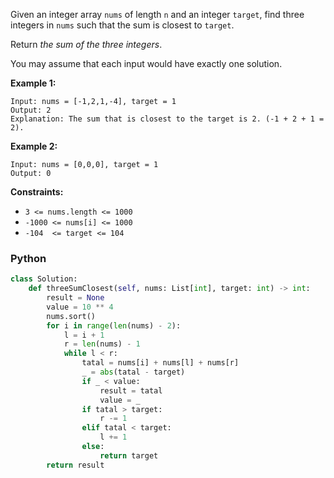 Given an integer array  `nums`  of length  `n`  and an integer  `target`, find three integers in  `nums`  such that the sum is closest to  `target`.

Return  _the sum of the three integers_.

You may assume that each input would have exactly one solution.

**Example 1:**
```
Input: nums = [-1,2,1,-4], target = 1
Output: 2
Explanation: The sum that is closest to the target is 2. (-1 + 2 + 1 = 2).
```

**Example 2:**
```
Input: nums = [0,0,0], target = 1
Output: 0
```

**Constraints:**

-   `3 <= nums.length <= 1000`
-   `-1000 <= nums[i] <= 1000`
-   `-104  <= target <= 104`


### Python
```python
class Solution:
    def threeSumClosest(self, nums: List[int], target: int) -> int:
        result = None
        value = 10 ** 4
        nums.sort()
        for i in range(len(nums) - 2):
            l = i + 1
            r = len(nums) - 1
            while l < r:
                tatal = nums[i] + nums[l] + nums[r]
                _ = abs(tatal - target)
                if _ < value:
                    result = tatal
                    value = _
                if tatal > target:
                    r -= 1
                elif tatal < target:
                    l += 1
                else:
                    return target
        return result
```